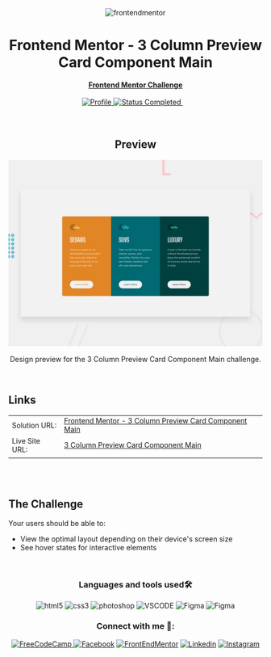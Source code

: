 <div align="center">
  <img src="https://www.frontendmentor.io/static/images/logo-mobile.svg" alt="frontendmentor" width="80">
  <h1>Frontend Mentor - 3 Column Preview Card Component Main</h1>
  <a href="https://www.frontendmentor.io/challenges/3column-preview-card-component-pH92eAR2-"><strong>Frontend Mentor Challenge</strong></a>
</div>

<br>

<div align="center">
  <!-- Profiles -->
  <a href="https://www.frontendmentor.io/profile/jvssvj">
    <img src="https://img.shields.io/badge/Profile-jvssvj-fefefe?style=for-the-badge&logo=frontendmentor" alt="Profile">
  </a>

  <!-- Status -->
  <a href="#">
    <img src="https://img.shields.io/badge/Status-Completed-00CE80?style=for-the-badge" alt="Status Completed">
  </a> &nbsp;&nbsp;&nbsp;
</div>

<br />
<br />

<div align='center'>
  <h2>Preview</h2>
  <img src="./design/desktop-preview.jpg" alt="3 Column Preview Card Component Main Preview">
  <p>Design preview for the 3 Column Preview Card Component Main challenge.</p>
</div>

<br>


## Links

|||
| :----- | :----- |
| Solution URL: | [Frontend Mentor - 3 Column Preview Card Component Main](https://www.frontendmentor.io/solutions/3columnpreviewcardcomponentmain-SJSSM_TdM0) |
| Live Site URL: | <a target href="https://jvssvj.github.io/3-Column-Preview-Card-Component-Main/" target="_blank">3 Column Preview Card Component Main</a>
|||

<br>
<br>

## The Challenge

  Your users should be able to:
  - View the optimal layout depending on their device's screen size
  - See hover states for interactive elements

<br>

<div align=center>
  <h3>Languages ​​and tools used🛠️</h3>
  <!--HTML5--> <img src="https://img.shields.io/badge/HTML5-E34F26?style=for-the-badge&logo=html5&logoColor=white" alt="html5" height="27"
  <!--CSS3--> <img src="https://img.shields.io/badge/CSS3-1572B6?style=for-the-badge&logo=css3&logoColor=white" alt="css3"  height="27"
  <!--Adobe Photoshop--> <img src="https://img.shields.io/badge/Adobe%20Photoshop-31A8FF?style=for-the-badge&logo=Adobe%20Photoshop&logoColor=black" alt="photoshop" height="27"
  <!--Visual Studio Code--> <img src="https://img.shields.io/badge/Visual_Studio-5C2D91?style=for-the-badge&logo=visual%20studio&logoColor=white" alt="VSCODE" height="27"
  <!--Figma--> <img src="https://img.shields.io/badge/Figma-F24E1E?style=for-the-badge&logo=figma&logoColor=white" alt="Figma" height="27"
  <!--GitHub Pages--> <img src="https://img.shields.io/badge/GitHub%20Pages-%23327FC7.svg?style=for-the-badge&logo=github&logoColor=white" alt="Figma" height="27"
</div>

<br>

<div align="center">
  <h3 align="center">Connect with me 🔗:</h3>
  <!--FreecodeCamp--><a href="https://www.freecodecamp.org/jvssvj7" target="_blank" rel="noreferrer"> <img src="https://img.shields.io/badge/freecodecamp-27273D?style=for-the-badge&logo=freecodecamp&logoColor=white" alt="FreeCodeCamp" height="27"</a>
  <!--Facebook--><a href="https://www.facebook.com/jvssvj7/" target="_blank" rel="noreferrer"> <img src="https://img.shields.io/badge/Facebook-1877F2?style=for-the-badge&logo=facebook&logoColor=white" alt="Facebook" height="27"/></a>
  <!--Frontend Mentor--><a href="https://www.frontendmentor.io/profile/jvssvj" target="_blank" rel="noreferrer"> <img src="https://img.shields.io/badge/-Frontend%20Mentor-5F3DC4?style=for-thebadge&logo=FrontendMentor&logoColor=white" alt="FrontEndMentor" height="27"/></a>
  <!--Linkedin--><a href="https://www.linkedin.com/in/jo%C3%A3o-vitor-62b518263/" target="_blank" rel="noreferrer"> <img src="https://img.shields.io/badge/LinkedIn-0077B5?style=for-the-badge&logo=linkedin&logoColor=white" alt="Linkedin" height="27"/></a>
  <!--Instagram--><a href="https://www.instagram.com/jvssvj7/" target="_blank" rel="noreferrer"> <img src="https://img.shields.io/badge/Instagram-E4405F?style=for-the-badge&logo=instagram&logoColor=white" alt="Instagram" height="27"/></a>
</div>
